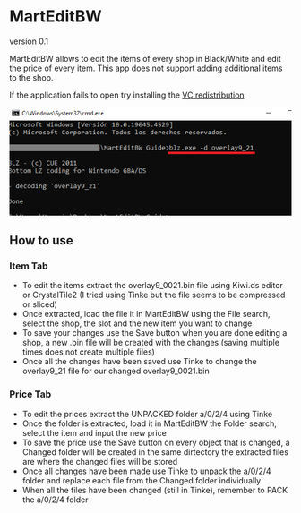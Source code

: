# MartEditBW
version 0.1

MartEditBW allows to edit the items of every shop  in Black/White and edit the price of every item.
This app does not support adding additional items to the shop.

If the application fails to open try installing the [VC redistribution](https://learn.microsoft.com/en-us/cpp/windows/latest-supported-vc-redist?view=msvc-170)

![](resources/blz_cmd.png)

## How to use

### Item Tab
- To edit the items extract the overlay9_0021.bin file using Kiwi.ds editor or CrystalTile2 (I tried using Tinke but the file seems to be compressed or sliced)
- Once extracted, load the file it in MartEditBW using the File search, select the shop, the slot and the new item you want to change
- To save your changes use the Save button when you are done editing a shop, a new .bin file will be created with the changes (saving multiple times does not create multiple files)
- Once all the changes have been saved use Tinke to change the overlay9_21 file for our changed overlay9_0021.bin

### Price Tab
- To edit the prices extract the UNPACKED folder a/0/2/4 using Tinke
- Once the folder is extracted, load it in MartEditBW the Folder search, select the item and input the new price
- To save the price use the Save button on every object that is changed, a Changed folder will be created in the same dirtectory the extracted files are where the changed files will be stored
- Once all changes have been made use Tinke to unpack the a/0/2/4 folder and replace each file from the Changed folder individually
- When all the files have been changed (still in Tinke), remember to PACK the a/0/2/4 folder
